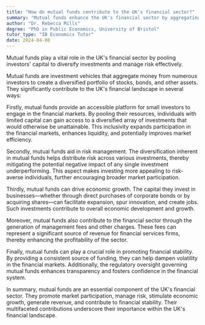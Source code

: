 ```yaml
---
title: "How do mutual funds contribute to the UK's financial sector?"
summary: "Mutual funds enhance the UK's financial sector by aggregating investors' capital, enabling diversified investments and effective risk management."
author: "Dr. Rebecca Mills"
degree: "PhD in Public Economics, University of Bristol"
tutor_type: "IB Economics Tutor"
date: 2024-04-08
---
```


Mutual funds play a vital role in the UK's financial sector by pooling investors' capital to diversify investments and manage risk effectively.

Mutual funds are investment vehicles that aggregate money from numerous investors to create a diversified portfolio of stocks, bonds, and other assets. They significantly contribute to the UK's financial landscape in several ways:

Firstly, mutual funds provide an accessible platform for small investors to engage in the financial markets. By pooling their resources, individuals with limited capital can gain access to a diversified array of investments that would otherwise be unattainable. This inclusivity expands participation in the financial markets, enhances liquidity, and potentially improves market efficiency.

Secondly, mutual funds aid in risk management. The diversification inherent in mutual funds helps distribute risk across various investments, thereby mitigating the potential negative impact of any single investment underperforming. This aspect makes investing more appealing to risk-averse individuals, further encouraging broader market participation.

Thirdly, mutual funds can drive economic growth. The capital they invest in businesses—whether through direct purchases of corporate bonds or by acquiring shares—can facilitate expansion, spur innovation, and create jobs. Such investments contribute to overall economic development and growth.

Moreover, mutual funds also contribute to the financial sector through the generation of management fees and other charges. These fees can represent a significant source of revenue for financial services firms, thereby enhancing the profitability of the sector.

Finally, mutual funds can play a crucial role in promoting financial stability. By providing a consistent source of funding, they can help dampen volatility in the financial markets. Additionally, the regulatory oversight governing mutual funds enhances transparency and fosters confidence in the financial system.

In summary, mutual funds are an essential component of the UK's financial sector. They promote market participation, manage risk, stimulate economic growth, generate revenue, and contribute to financial stability. Their multifaceted contributions underscore their importance within the UK's financial landscape.
    